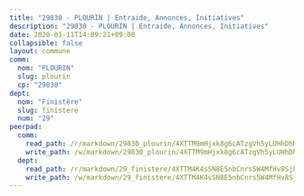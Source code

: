 ```yaml
---
title: "29830 - PLOURIN | Entraide, Annonces, Initiatives"
description: "29830 - PLOURIN | Entraide, Annonces, Initiatives"
date: 2020-01-11T14:09:21+09:00
collapsible: false
layout: commune
comm:
  nom: "PLOURIN"
  slug: plourin
  cp: "29830"
dept:
  nom: "Finistère"
  slug: finistere
  num: "29"
peerpad:
  comm:
    read_path: /r/markdown/29830_plourin/4XTTM9mHjxk8g6cATzgVh5yLUHhDhMLuQLxiGXW9VCiXRVtmW
    write_path: /w/markdown/29830_plourin/4XTTM9mHjxk8g6cATzgVh5yLUHhDhMLuQLxiGXW9VCiXRVtmW-K3TgUjmJ5rSqCjZGsDGTWXNpeeyKqjBhRHUHzZ7UVXJTMpPVtgBmYNb9RMvMzcStxPeAMzgHaxCc6a4sybisqKr2w4ZaohmvgXusGm3m38is73gSN9yFZ1rRHBBo3bzYb3VAyATi
  dept:
    read_path: /r/markdown/29_finistere/4XTTM4K4sSN8E5nbCnrs5W4MfHv8SjkZXZkMiZwJKZCUFreuC
    write_path: /w/markdown/29_finistere/4XTTM4K4sSN8E5nbCnrs5W4MfHv8SjkZXZkMiZwJKZCUFreuC-K3TgUmttHvLKDBu5vxQ3oPzTia91UxXiaB3vEFjsHJiDiJD9aQfr6ibvcPa75Eo3oX7ob78s9tVxCKrtPM9bLAmDziVCSFjEgZbp3rqL8Ji8Q5aZhxfTcqkGX75WxHS6TQxtiQQ6
---
```


